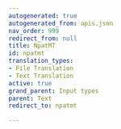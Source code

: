 ```yaml
---
autogenerated: true
autogenerated_from: apis.json
nav_order: 999
redirect_from: null
title: NpatMT
id: npatmt
translation_types:
- File Translation
- Text Translation
active: true
grand_parent: Input types
parent: Text
redirect_to: npatmt

---
```


